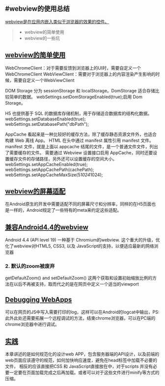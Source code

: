 #webview的使用总结
------
[webview是在应用内嵌入类似于浏览器的效果的控件。](http://developer.android.com/guide/webapps/index.html)

> * webview的简单使用
> * webview的一些坑


## [webview的简单使用](http://developer.android.com/guide/webapps/webview.html)

WebChromeClient：对于需要反馈到浏览器上的UI时，需要自定义一个WebChromeClient
WebViewClient：需要对于浏览器上的内容渲染产生影响的时候，需要自定义一个WebViewClient

DOM Storage 分为 sessionStorage 和 localStorage。DomStorage 适合存储比较简单的数据。
webSettings.setDomStorageEnabled(true);启用 Dom Storage。

H5 也提供基于 SQL 的数据库存储机制，用于存储适合数据库的结构化数据。
webSettings.setDatabaseEnabled(true);
webSettings.setDatabasePath("dbPath");

AppCache 看起来是一种比较好的缓存方法，除了缓存静态资源文件外，也适合构建 Web 离线 App。
HTML 在头中通过 manifest 属性引用 manifest 文件。manifest 文件，就是上面以 appcache 结尾的文件，是一个普通文件文件，列出了需要缓存的文件。
需要通过 Webview 设置接口启用 AppCache，同时还要设置缓存文件的存储路径，另外还可以设置缓存的空间大小。
webSettings.setAppCacheEnabled(true);
webSettings.setAppCachePath(cachePath);
webSettings.setAppCacheMaxSize(5*1024*1024);





## [webview的屏幕适配](http://developer.android.com/guide/webapps/targeting.html)
在Android原生的开发中需要适配不同的屏幕尺寸和分辨率，同样的在H5页面也是一样的，Android规定了一些特有的meta来约定这些适配。




## [兼容Android4.4的webview](http://developer.android.com/guide/webapps/migrating.html)
Android 4.4 (API level 19) 一种基于 Chromium的webview. 这个重大的升级，优化了webview对HTML5, CSS3, 以及 JavaScript的支持，以便适应最新的网络浏览器


### 2. 默认的zoom被废弃

getDefaultZoom() and setDefaultZoom() 这两个获取和设置初始缩放比例的方法在以后不再被支持，取而代之的是在网页中定义一个适当的viewport


## [Debugging WebApps](http://developer.android.com/guide/webapps/debugging.html)
可以在网页的JS中写入需要打印的log，这样可以在Android的logcat中输出，PS:此外此处还需要拓展一个远程调试的方法，结束chrome浏览器，可以在PC端的chrome浏览器中进行调试。







## [实践](http://developer.android.com/guide/webapps/best-practices.html)
本章讲述的是如何规范化的设计web  APP，包含服务器端的API设计，以及前端的web页面应该遵守的规范，如何加快响应速度，避免在head标签中加载不必要的文件，
相反的应该直接把CSS 和 JavaScript直接放在<head>中，对于scripts 并没有必要一定要在页面加载完成之后再加载。或者可以对于这些文件进行minify等方式的压缩。 





